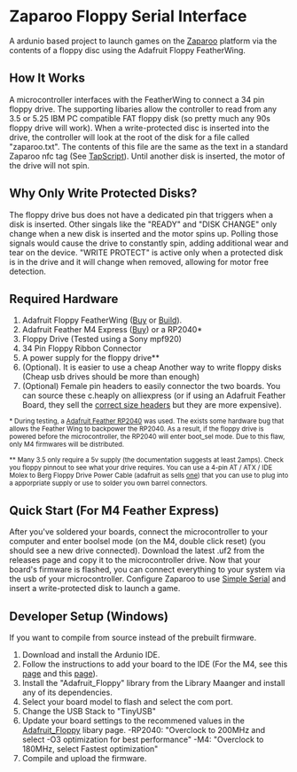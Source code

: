 # Zaparoo Floppy Serial Interface
A ardunio based project to launch games on the [Zaparoo](https://wiki.zaparoo.org/Main_Page) platform via the contents of a floppy disc using the Adafruit Floppy FeatherWing.

## How It Works
A microcontroller interfaces with the FeatherWing to connect a 34 pin floppy drive. The supporting libaries allow the controller to read from any 3.5 or 5.25 IBM PC compatible FAT floppy disk (so pretty much any 90s floppy drive will work). When a write-protected disc is inserted into the drive, the controller will look at the root of the disk for a file called "zaparoo.txt". The contents of this file are the same as the text in a standard Zaparoo nfc tag (See [TapScript](https://wiki.zaparoo.org/TapScript)). Until another disk is inserted, the motor of the drive will not spin.

## Why Only Write Protected Disks?
The floppy drive bus does not have a dedicated pin that triggers when a disk is inserted. Other singals like the "READY" and "DISK CHANGE" only change when a new disk is inserted and the motor spins up. Polling those signals would cause the drive to constantly spin, adding additional wear and tear on the device. "WRITE PROTECT" is active only when a protected disk is in the drive and it will change when removed, allowing for motor free detection.

## Required Hardware
1. Adafruit Floppy FeatherWing ([Buy](https://www.adafruit.com/product/5679) or [Build](https://github.com/adafruit/Adafruit_Floppy_FeatherWing_PCB)).
2. Adafruit Feather M4 Express ([Buy](https://www.adafruit.com/product/3857)) or a RP2040*
3. Floppy Drive (Tested using a Sony mpf920)
4. 34 Pin Floppy Ribbon Connector
5. A power supply for the floppy drive**
6. (Optional). It is easier to use a cheap Another way to write floppy disks (Cheap usb drives should be more than enough)
7. (Optional) Female pin headers to easily connector the two boards. You can source these c.heaply on alliexpress (or if using an Adafruit Feather Board, they sell the [correct size headers](https://www.adafruit.com/product/2940) but they are more expensive).

<sup>\* During testing, a [Adafruit Feather RP2040](https://www.adafruit.com/product/4884) was used. The exists some hardware bug that allows the Feather Wing to backpower the RP2040. As a result, if the floppy drive is powered before the microcontroller, the RP2040 will enter boot_sel mode. Due to this flaw, only M4 firmwares will be distributed.</sup>

<sup>\** Many 3.5 only require a 5v supply (the documentation suggests at least 2amps). Check you floppy pinnout to see what your drive requires. You can use a 4-pin AT / ATX / IDE Molex to Berg Floppy Drive Power Cable (adafruit as sells [one](https://www.adafruit.com/product/425)) that you can use to plug into a apporpriate supply or use to solder you own barrel connectors.</sup>

## Quick Start (For M4 Feather Express)
After you've soldered your boards, connect the microcontroller to your computer and enter boolsel mode (on the M4, double click reset) (you should see a new drive connected). Download the latest .uf2 from the releases page and copy it to the microcontroller drive. Now that your board's firmware is flashed, you can connect everything to your system via the usb of your microcontroller. Configure Zaparoo to use [Simple Serial](https://wiki.zaparoo.org/Reader_Drivers#Simple_Serial) and insert a write-protected disk to launch a game.

## Developer Setup (Windows)
If you want to compile from source instead of the prebuilt firmware.
1. Download and install the Ardunio IDE.
2. Follow the instructions to add your board to the IDE (For the M4, see this [page](https://learn.adafruit.com/adafruit-feather-m4-express-atsamd51/setup) and this [page](https://learn.adafruit.com/adafruit-feather-m4-express-atsamd51/using-with-arduino-ide)).
3. Install the "Adafruit_Floppy" library from the Library Maanger and install any of its dependencies.
4. Select your board model to flash and select the com port.
5. Change the USB Stack to "TinyUSB"
6. Update your board settings to the recommened values in the [Adafruit_Floppy](https://github.com/adafruit/Adafruit_Floppy) libary page.
   -RP2040: "Overclock to 200MHz and select -O3 optimization for best performance"
   -M4: "Overclock to 180MHz, select Fastest optimization"
7. Compile and upload the firmware.
